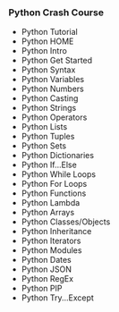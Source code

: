 ### Python Crash Course
* Python Tutorial
* Python HOME
* Python Intro
* Python Get Started
* Python Syntax
* Python Variables
* Python Numbers
* Python Casting
* Python Strings
* Python Operators
* Python Lists
* Python Tuples
* Python Sets
* Python Dictionaries
* Python If...Else
* Python While Loops
* Python For Loops
* Python Functions
* Python Lambda
* Python Arrays
* Python Classes/Objects
* Python Inheritance
* Python Iterators
* Python Modules
* Python Dates
* Python JSON
* Python RegEx
* Python PIP
* Python Try...Except

